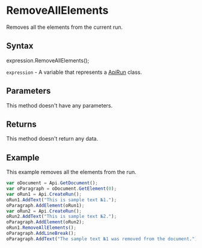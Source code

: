 # RemoveAllElements

Removes all the elements from the current run.

## Syntax

expression.RemoveAllElements();

`expression` - A variable that represents a [ApiRun](../ApiRun.md) class.

## Parameters

This method doesn't have any parameters.

## Returns

This method doesn't return any data.

## Example

This example removes all the elements from the run.

```javascript
var oDocument = Api.GetDocument();
var oParagraph = oDocument.GetElement(0);
var oRun1 = Api.CreateRun();
oRun1.AddText("This is sample text №1.");
oParagraph.AddElement(oRun1);
var oRun2 = Api.CreateRun();
oRun2.AddText("This is sample text №2.");
oParagraph.AddElement(oRun2);
oRun1.RemoveAllElements();
oParagraph.AddLineBreak();
oParagraph.AddText("The sample text №1 was removed from the document.");
```
